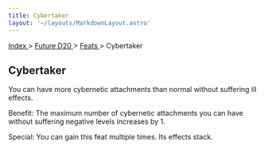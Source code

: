 ```yaml
---
title: Cybertaker
layout: '~/layouts/MarkdownLayout.astro'
---
```


[ Index ](/) > [ Future D20 ](/future.d20.srd) > [ Feats ](/future.d20.srd/feats) > Cybertaker

##  Cybertaker

You can have more cybernetic attachments than normal without suffering ill
effects.

Benefit: The maximum number of cybernetic attachments you can have without
suffering negative levels increases by 1.

Special: You can gain this feat multiple times. Its effects stack.

